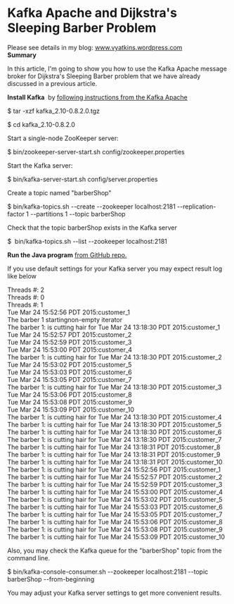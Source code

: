 # Kafka Apache and Dijkstra's Sleeping Barber Problem
Please see details in my blog: www.vyatkins.wordpress.com 
<br>
<strong>Summary</strong>

In this article, I'm going to show you how to use the Kafka Apache message broker for Dijkstra's Sleeping Barber problem that we have already discussed in a previous article.

<strong>Install Kafka</strong>  by <a title="quickstart" href="http://kafka.apache.org/documentation.html#quickstart" target="_blank">following instructions from the Kafka Apache</a>

$ tar -xzf kafka_2.10-0.8.2.0.tgz

$ cd kafka_2.10-0.8.2.0

Start a single-node ZooKeeper server:

$ bin/zookeeper-server-start.sh config/zookeeper.properties

Start the Kafka server:

$ bin/kafka-server-start.sh config/server.properties

Create a topic named "barberShop"

$ bin/kafka-topics.sh --create --zookeeper localhost:2181 --replication-factor 1 --partitions 1 --topic barberShop

Check that the topic barberShop exists in the Kafka server

$  bin/kafka-topics.sh --list --zookeeper localhost:2181

<strong>Run the Java program</strong> 
<a title="Kafka broker with Sleeping Barber Problem" href="https://github.com/SVyatkin/KafkaSleepingBarberProblem/blob/master/src/main/java/com/sleeping/barber/kafka/sbp/KafkaSleepingBarbersPoolExecutor.java" target="_blank">from GitHub repo.</a>

If you use default settings for your Kafka server you may expect result log like below

Threads #: 2 <br>
Threads #: 0 <br>
Threads #: 1 <br>
Tue Mar 24 15:52:56 PDT 2015:customer_1 <br>
The barber 1 startingnon-empty iterator <br>
The barber 1: is cutting hair for Tue Mar 24 13:18:30 PDT 2015:customer_1 <br>
Tue Mar 24 15:52:57 PDT 2015:customer_2 <br>
Tue Mar 24 15:52:59 PDT 2015:customer_3 <br>
Tue Mar 24 15:53:00 PDT 2015:customer_4 <br>
The barber 1: is cutting hair for Tue Mar 24 13:18:30 PDT 2015:customer_2 <br>
Tue Mar 24 15:53:02 PDT 2015:customer_5 <br>
Tue Mar 24 15:53:03 PDT 2015:customer_6 <br>
Tue Mar 24 15:53:05 PDT 2015:customer_7 <br>
The barber 1: is cutting hair for Tue Mar 24 13:18:30 PDT 2015:customer_3 <br>
Tue Mar 24 15:53:06 PDT 2015:customer_8 <br>
Tue Mar 24 15:53:08 PDT 2015:customer_9 <br>
Tue Mar 24 15:53:09 PDT 2015:customer_10 <br>
The barber 1: is cutting hair for Tue Mar 24 13:18:30 PDT 2015:customer_4<br>
The barber 1: is cutting hair for Tue Mar 24 13:18:30 PDT 2015:customer_5<br>
The barber 1: is cutting hair for Tue Mar 24 13:18:30 PDT 2015:customer_6<br>
The barber 1: is cutting hair for Tue Mar 24 13:18:30 PDT 2015:customer_7<br>
The barber 1: is cutting hair for Tue Mar 24 13:18:31 PDT 2015:customer_8<br>
The barber 1: is cutting hair for Tue Mar 24 13:18:31 PDT 2015:customer_9<br>
The barber 1: is cutting hair for Tue Mar 24 13:18:31 PDT 2015:customer_10<br>
The barber 1: is cutting hair for Tue Mar 24 15:52:56 PDT 2015:customer_1 <br>
The barber 1: is cutting hair for Tue Mar 24 15:52:57 PDT 2015:customer_2 <br>
The barber 1: is cutting hair for Tue Mar 24 15:52:59 PDT 2015:customer_3 <br>
The barber 1: is cutting hair for Tue Mar 24 15:53:00 PDT 2015:customer_4 <br>
The barber 1: is cutting hair for Tue Mar 24 15:53:02 PDT 2015:customer_5 <br>
The barber 1: is cutting hair for Tue Mar 24 15:53:03 PDT 2015:customer_6 <br>
The barber 1: is cutting hair for Tue Mar 24 15:53:05 PDT 2015:customer_7 <br>
The barber 1: is cutting hair for Tue Mar 24 15:53:06 PDT 2015:customer_8 <br>
The barber 1: is cutting hair for Tue Mar 24 15:53:08 PDT 2015:customer_9 <br>
The barber 1: is cutting hair for Tue Mar 24 15:53:09 PDT 2015:customer_10 <br>


Also, you may check the Kafka queue for the "barberShop" topic from the command line.

$ bin/kafka-console-consumer.sh --zookeeper localhost:2181 --topic barberShop --from-beginning

You may adjust your Kafka server settings to get more convenient results.
